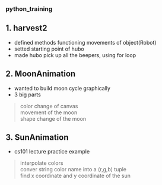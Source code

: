 ### python_training

## 1. harvest2
  - defined methods functioning movements of object(Robot)
  - setted starting point of hubo
  - made hubo pick up all the beepers, using for loop

## 2. MoonAnimation
  - wanted to build moon cycle graphically
  - 3 big parts  
  > color change of canvas  
  > movement of the moon  
  > shape change of the moon

## 3. SunAnimation
  - cs101 lecture practice example  
  > interpolate colors  
  > conver string color name into a (r,g,b) tuple  
  > find x coordinate and y coordinate of the sun
